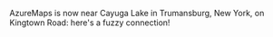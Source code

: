 AzureMaps is now near Cayuga Lake in Trumansburg, New York, on Kingtown Road: here's a fuzzy connection!